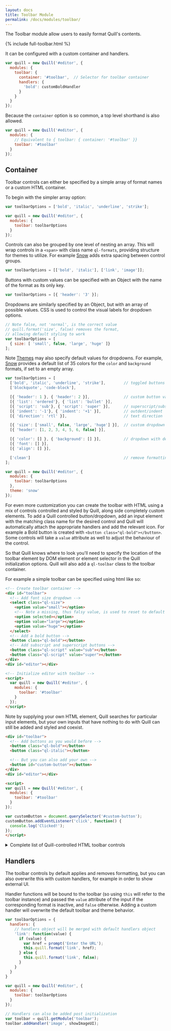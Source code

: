 ```yaml
---
layout: docs
title: Toolbar Module
permalink: /docs/modules/toolbar/
---
```

<!-- head -->
<link href="{{ site.cdn }}{{ site.version }}/quill.snow.css" rel="stylesheet">
<!-- head -->

The Toolbar module allow users to easily format Quill's contents.

<div class="quill-wrapper">
  <div id="toolbar-toolbar" class="toolbar">
  {% include full-toolbar.html %}
  </div>
  <div id="toolbar-editor" class="editor"></div>
</div>

It can be configured with a custom container and handlers.

```javascript
var quill = new Quill('#editor', {
  modules: {
    toolbar: {
      container: '#toolbar',  // Selector for toolbar container
      handlers: {
        'bold': customBoldHandler
      }
    }
  }
});
```

Because the `container` option is so common, a top level shorthand is also allowed.

```javascript
var quill = new Quill('#editor', {
  modules: {
    // Equivalent to { toolbar: { container: '#toolbar' }}
    toolbar: '#toolbar'
  }
});
```


## Container

Toolbar controls can either be specified by a simple array of format names or a custom HTML container.

To begin with the simpler array option:

```javascript
var toolbarOptions = ['bold', 'italic', 'underline', 'strike'];

var quill = new Quill('#editor', {
  modules: {
    toolbar: toolbarOptions
  }
});
```

Controls can also be grouped by one level of nesting an array. This will wrap controls in a `<span>` with class name `ql-formats`, providing structure for themes to utilize. For example [Snow](/docs/themes/#snow/) adds extra spacing between control groups.

```javascript
var toolbarOptions = [['bold', 'italic'], ['link', 'image']];
```

Buttons with custom values can be specified with an Object with the name of the format as its only key.

```javascript
var toolbarOptions = [{ 'header': '3' }];
```

Dropdowns are similarly specified by an Object, but with an array of possible values. CSS is used to control the visual labels for dropdown options.

```javascript
// Note false, not 'normal', is the correct value
// quill.format('size', false) removes the format,
// allowing default styling to work
var toolbarOptions = [
  { size: [ 'small', false, 'large', 'huge' ]}
];
```

Note [Themes](/docs/themes/) may also specify default values for dropdowns. For example, [Snow](/docs/themes/#snow/) provides a default list of 35 colors for the `color` and `background` formats, if set to an empty array.

```javascript
var toolbarOptions = [
  ['bold', 'italic', 'underline', 'strike'],        // toggled buttons
  ['blockquote', 'code-block'],

  [{ 'header': 1 }, { 'header': 2 }],               // custom button values
  [{ 'list': 'ordered'}, { 'list': 'bullet' }],
  [{ 'script': 'sub'}, { 'script': 'super' }],      // superscript/subscript
  [{ 'indent': '-1'}, { 'indent': '+1' }],          // outdent/indent
  [{ 'direction': 'rtl' }],                         // text direction

  [{ 'size': ['small', false, 'large', 'huge'] }],  // custom dropdown
  [{ 'header': [1, 2, 3, 4, 5, 6, false] }],

  [{ 'color': [] }, { 'background': [] }],          // dropdown with defaults from theme
  [{ 'font': [] }],
  [{ 'align': [] }],

  ['clean']                                         // remove formatting button
];

var quill = new Quill('#editor', {
  modules: {
    toolbar: toolbarOptions
  },
  theme: 'snow'
});
```

For even more customization you can create the toolbar with HTML using a mix of controls controlled and styled by Quill, along side completely custom elements. To add a Quill controlled button/dropdown, add an input element with the matching class name for the desired control and Quill will automatically attach the appropriate handlers and add the relevant icon. For example a Bold button is created with `<button class="ql-bold"></button>`. Some controls will take a `value` attribute as well to adjust the behaviour of the control.

So that Quill knows where to look you'll need to specify the location of the toolbar element by DOM element or element selector in the Quill initialization options. Quill will also add a `ql-toolbar` class to the toolbar container.

For example a simple toolbar can be specified using html like so:

```html
<!-- Create toolbar container -->
<div id="toolbar">
  <!-- Add font size dropdown -->
  <select class="ql-size">
    <option value="small"></option>
    <!-- Note a missing, thus falsy value, is used to reset to default -->
    <option selected></option>
    <option value="large"></option>
    <option value="huge"></option>
  </select>
  <!-- Add a bold button -->
  <button class="ql-bold"></button>
  <!-- Add subscript and superscript buttons -->
  <button class="ql-script" value="sub"></button>
  <button class="ql-script" value="super"></button>
</div>
<div id="editor"></div>

<!-- Initialize editor with toolbar -->
<script>
  var quill = new Quill('#editor', {
    modules: {
      toolbar: '#toolbar'
    }
  });
</script>
```

Note by supplying your own HTML element, Quill searches for particular input elements, but your own inputs that have nothing to do with Quill can still be added and styled and coexist.

```html
<div id="toolbar">
  <!-- Add buttons as you would before -->
  <button class="ql-bold"></button>
  <button class="ql-italic"></button>

  <!-- But you can also add your own -->
  <button id="custom-button"></button>
</div>
<div id="editor"></div>

<script>
var quill = new Quill('#editor', {
  modules: {
    toolbar: '#toolbar'
  }
});

var customButton = document.querySelector('#custom-button');
customButton.addEventListener('click', function() {
  console.log('Clicked!');
});
</script>
```

<details>
  <summary>Complete list of Quill-controlled HTML toolbar controls</summary>
  <div id="toolbar-controls-editor" class="editor"></div>
  <table id="toolbar-controls-toolbar">
    <tr>
      <th>Toolbar Item</th>
      <th>Example</th>
      <th>HTML</th>
    </tr>
    <tr>
      <td>Bold</td>
      <td><button class="ql-bold"></button></td>
      <td>
        {% highlight html %}<button class="ql-bold"></button>{% endhighlight %}                              
      </td>
    </tr>
    <tr>
      <td>Italic</td>
      <td><button class="ql-italic"></button></td>
      <td>
        {% highlight html %}<button class="ql-italic"></button>{% endhighlight %}                              
      </td>
    </tr>
    <tr>
      <td>Underline</td>
      <td><button class="ql-underline"></button></td>
      <td>
        {% highlight html %}<button class="ql-underline"></button>{% endhighlight %}                              
      </td>
    </tr>
    <tr>
      <td>Strike</td>
      <td><button class="ql-strike"></button></td>
      <td>
        {% highlight html %}<button class="ql-strike"></button>{% endhighlight %}                              
      </td>
    </tr>
    <tr>
      <td>Blockquote</td>
      <td><button class="ql-blockquote"></button></td>
      <td>
        {% highlight html %}<button class="ql-blockquote"></button>{% endhighlight %}                              
      </td>
    </tr>
    <tr>
      <td>Code Block</td>
      <td><button class="ql-code-block"></button></td>
      <td>
        {% highlight html %}<button class="ql-code-block"></button>{% endhighlight %}                              
      </td>
    </tr>
    <tr>
      <td>Header Button</td>
      <td><button class="ql-header" value="1"></button><button class="ql-header" value="6"></button></td>
      <td>
        {% highlight html %}<button class="ql-header" value="1"></button>{% endhighlight %}
        <p>
          The <code>value</code> attribute specifies which size header the button should format the text as. It can be any integer number between (and including) 1 to 6.
        </p>
      </td>
    </tr>
    <tr>
      <td>List</td>
      <td>
        <button class="ql-list" value="ordered"></button>
        <button class="ql-list" value="bullet"></button>
      </td>
      <td>
        {% highlight html %}<button class="ql-list" value="ordered"></button>{% endhighlight %}
        <p>
          The <code>value</code> attribute specifies which what type of list. It can be <code>ordered</code> or <code>bullet</code>.
        </p>
      </td>
    </tr>
    <tr>
      <td>Sub/Super Script</td>
      <td>
        <button class="ql-script" value="sub"></button>
        <button class="ql-script" value="super"></button>
      </td>
      <td>
        {% highlight html %}<button class="ql-script" value="sub"></button>{% endhighlight %}  
        <p>
          The <code>value</code> attribute specifies if the text should be <code>sub</code> or <code>super</code> script.
        </p>                                        
      </td>
    </tr>
    <tr>
      <td>Indent</td>
      <td>
        <button class="ql-indent" value="+1"></button>
        <button class="ql-indent" value="-1"></button>
      </td>
      <td>
        {% highlight html %}<button class="ql-indent" value="+1"></button>{% endhighlight %}   
        <p>
          The <code>value</code> attribute specifies what direction the text should be indented and can be <code>+1</code> or <code>-1</code>.
        </p>                                
      </td>
    </tr>
    <tr>
      <td>Text Direction</td>
      <td>
        <button class="ql-direction" value="rtl"></button>
        <button class="ql-direction" value="ltr"></button>
      </td>
      <td>
        {% highlight html %}<button class="ql-direction" value="rtl"></button>{% endhighlight %}
        <p>
          The <code>value</code> attribute specifies what direction the text be read <code>rtl</code> or <code>ltr</code>.
        </p>         
      </td>
    </tr>
    <tr>
      <td>Size Dropdown</td>
      <td>
        <select class="ql-size"></select>
      </td>
      <td>
        <div>
          With default options:
          {% highlight html %}<select class="ql-font"></size>{% endhighlight %}
        </div>
        <div>
          With all the options manually specified (so you can remove some if you wish):
          {% highlight html %}<select class="ql-size">
  <option value="small"></option>
  <!-- Note a missing, thus falsy value, is used to reset to default -->
  <option selected></option>
  <option value="large"></option>
  <option value="huge"></option>
</select>{% endhighlight %}   
        </div>       
      </td>
    </tr>
    <tr>
      <td>Header Dropdown</td>
      <td>
        <p>
          With default options:
          <span class="ql-formats">
            <select class="ql-header"></select>
          </span>
        </p>
        <p>
          With customised options:
          <span class="ql-formats">
            <select class="ql-header">
              <option value="1"></option>
              <option value="2"></option>
              <option value="3"></option>
              <option value="4"></option>
              <option value="5"></option>
              <option value="6"></option>
              <option selected></option>
            </select>
          </span>
        </p>
      </td>
      <td>
        <div>
          To use default options:
          {% highlight html %}<select class="ql-header"></select>{% endhighlight %}
        </div>
        <div>
          Or to specify your own:
          {% highlight html %}<select class="ql-header">
  <option value="1"></option>
  <option value="2"></option>
  <option value="6"></option>
  <!-- Note a missing, thus falsy value, is used to reset to default -->
  <option selected></option>
</select>{% endhighlight %} 
        </div>                             
      </td>
    </tr>
    <tr>
      <td>Text Color</td>
      <td>
        <p>
          With default options:
          <span class="ql-formats">
            <select class="ql-color"></select>
          </span>
        </p>
        <p>
          With customised options:
          <span class="ql-formats">
            <select class="ql-color">
              <option selected></option>
              <option value="#e60000"></option>
              <option value="#ff9900"></option>
              <option value="#ffff00"></option>
            </select>
          </span>
        </p>
      </td>
      <td>
        <div>
          To use default options:
          {% highlight html %}<select class="ql-color"></select>{% endhighlight %}
        </div>
        <div>
          Or to specify your own:
          {% highlight html %}<select class="ql-color">
  <!-- Note a missing, thus falsy value, is used to reset to default -->
  <option selected></option>
  <option value="#e60000"></option>
  <option value="#ff9900"></option>
  <option value="#ffff00"></option>
</select>{% endhighlight %} 
        </div>
      </td>
    </tr>
    <tr>
      <td>Text Background Color</td>
      <td>
        <p>
          With default options:
          <span class="ql-formats">
            <select class="ql-background"></select>
          </span>
        </p>
        <p>
          With customised options:
          <span class="ql-formats">
            <select class="ql-background">
              <option selected></option>
              <option value="#e60000"></option>
              <option value="#ff9900"></option>
              <option value="#ffff00"></option>
            </select>
          </span>
        </p>
      </td>
      <td>
        <div>
          To use default options:
          {% highlight html %}<select class="ql-background"></select>{% endhighlight %}
        </div>
        <div>
          Or to specify your own:
          {% highlight html %}<select class="ql-background">
  <!-- Note a missing, thus falsy value, is used to reset to default -->
  <option selected></option>
  <option value="#e60000"></option>
  <option value="#ff9900"></option>
  <option value="#ffff00"></option>
</select>{% endhighlight %} 
        </div>
      </td>
    </tr>
    <tr>
      <td>Font Dropdown</td>
      <td>
        <select class="ql-font"></select>
      </td>
      <td>
        <div>
          With default options:
          {% highlight html %}<select class="ql-font"></select>{% endhighlight %}
        </div>
        <div>
          With all the options manually specified (so you can remove some if you wish):
          {% highlight html %}<select class="ql-font">
  <option selected></option>
  <option value="serif"></option>
  <option value="monospace"></option>
</select>{% endhighlight %}
        </div>
      </td>
    </tr>
    <tr>
      <td>Alignment Dropdown</td>
      <td><select class="ql-align"></select></td>
      <td>
        <div>
          With default options:
          {% highlight html %}<select class="ql-align"></select>{% endhighlight %}
        </div>
        <div>
          With all the options manually specified (so you can remove some if you wish):
          {% highlight html %}<select class="ql-align">
  <option selected></option>
  <option value="center"></option>
  <option value="right"></option>
  <option value="justify"></option>
</select>{% endhighlight %}
        </div>
      </td>
    </tr>
    <tr>
      <td>Link</td>
      <td><button class="ql-link"></button></td>
      <td>
        {% highlight html %}<button class="ql-link"></button>{% endhighlight %}
      </td>
    </tr>
    <tr>
      <td>Video</td>
      <td><button class="ql-video"></button></td>
      <td>
        {% highlight html %}<button class="ql-video"></button>{% endhighlight %}
      </td>
    </tr>
    <tr>
      <td>Image</td>
      <td><button class="ql-image"></button></td>
      <td>
        {% highlight html %}<button class="ql-image"></button>{% endhighlight %}
      </td>
    </tr>
    <tr>
      <td>Clear Formatting</td>
      <td><button class="ql-clean"></button></td>
      <td>
        {% highlight html %}<button class="ql-clean"></button>{% endhighlight %}
      </td>
    </tr>
    <tr>
      <td>Controls Group</td>
      <td>
        <span class="ql-formats">
          <button class="ql-bold"></button>
        </span>
        <span class="ql-formats">
          <button class="ql-italic"></button>
          <button class="ql-underline"></button>
        </span>
      </td>
      <td>
        {% highlight html %}<span class="ql-formats">
  <!-- Controls to include in the group go here -->
</span>{% endhighlight %}
      </td>
    </tr>
  </table>
</details>


## Handlers

The toolbar controls by default applies and removes formatting, but you can also overwrite this with custom handlers, for example in order to show external UI.

Handler functions will be bound to the toolbar (so using `this` will refer to the toolbar instance) and passed the `value` attribute of the input if the corresponding format is inactive, and `false` otherwise. Adding a custom handler will overwrite the default toolbar and theme behavior.

```javascript
var toolbarOptions = {
  handlers: {
    // handlers object will be merged with default handlers object
    'link': function(value) {
      if (value) {
        var href = prompt('Enter the URL');
        this.quill.format('link', href);
      } else {
        this.quill.format('link', false);
      }
    }
  }
}

var quill = new Quill('#editor', {
  modules: {
    toolbar: toolbarOptions
  }
});

// Handlers can also be added post initialization
var toolbar = quill.getModule('toolbar');
toolbar.addHandler('image', showImageUI);
```

<!-- script -->
<script src="{{site.cdn}}{{site.version}}/{{site.quill}}"></script>
<script>
  const quillToolbarExample = new Quill('#toolbar-editor', {
    modules: {
      toolbar: { container: '#toolbar-toolbar' }
    },
    theme: 'snow'
  });
  const quillToolbarControlsExample = new Quill('#toolbar-controls-editor', {
    modules: {
      toolbar: { container: '#toolbar-controls-toolbar' }
    },
    theme: 'snow'
  });
</script>
<!-- script -->
